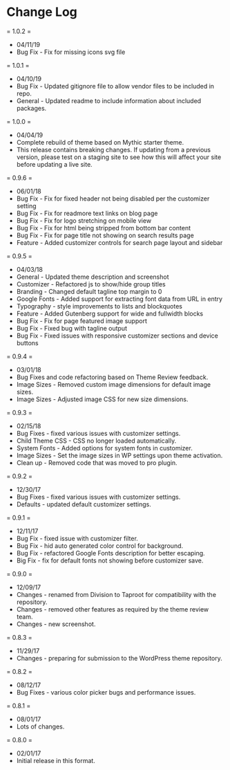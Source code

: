 # Change Log

= 1.0.2 =
* 04/11/19
* Bug Fix - Fix for missing icons svg file

= 1.0.1 =
* 04/10/19
* Bug Fix - Updated gitignore file to allow vendor files to be included in repo.
* General - Updated readme to include information about included packages.

= 1.0.0 =
* 04/04/19
* Complete rebuild of theme based on Mythic starter theme.
* This release contains breaking changes. If updating from a previous version, please test on a staging site to see how this will affect your site before updating a live site.

= 0.9.6 =
* 06/01/18
* Bug Fix - Fix for fixed header not being disabled per the customizer setting
* Bug Fix - Fix for readmore text links on blog page
* Bug Fix - Fix for logo stretching on mobile view
* Bug Fix - Fix for html being stripped from bottom bar content
* Bug Fix - Fix for page title not showing on search results page
* Feature - Added customizer controls for search page layout and sidebar

= 0.9.5 =
* 04/03/18
* General - Updated theme description and screenshot
* Customizer - Refactored js to show/hide group titles
* Branding - Changed default tagline top margin to 0
* Google Fonts - Added support for extracting font data from URL in entry
* Typography - style improvements to lists and blockquotes
* Feature - Added Gutenberg support for wide and fullwidth blocks
* Bug Fix - Fix for page featured image support
* Bug Fix - Fixed bug with tagline output
* Bug Fix - Fixed issues with responsive customizer sections and device buttons

= 0.9.4 =
* 03/01/18
* Bug Fixes and code refactoring based on Theme Review feedback.
* Image Sizes - Removed custom image dimensions for default image sizes.
* Image Sizes - Adjusted image CSS for new size dimensions.

= 0.9.3 =
* 02/15/18
* Bug Fixes - fixed various issues with customizer settings.
* Child Theme CSS - CSS no longer loaded automatically.
* System Fonts - Added options for system fonts in customizer.
* Image Sizes - Set the image sizes in WP settings upon theme activation.
* Clean up - Removed code that was moved to pro plugin.

= 0.9.2 =
* 12/30/17
* Bug Fixes - fixed various issues with customizer settings.
* Defaults - updated default customizer settings.

= 0.9.1 =
* 12/11/17
* Bug Fix - fixed issue with customizer filter.
* Bug Fix - hid auto generated color control for background.
* Bug Fix - refactored Google Fonts description for better escaping.
* Big Fix - fix for default fonts not showing before customizer save.

= 0.9.0 =
* 12/09/17
* Changes - renamed from Division to Taproot for compatibility with the repository.
* Changes - removed other features as required by the theme review team.
* Changes - new screenshot.

= 0.8.3 =
* 11/29/17
* Changes - preparing for submission to the WordPress theme repository.

= 0.8.2 =
* 08/12/17
* Bug Fixes - various color picker bugs and performance issues.

= 0.8.1 =
* 08/01/17
* Lots of changes.

= 0.8.0 =
* 02/01/17
* Initial release in this format.

